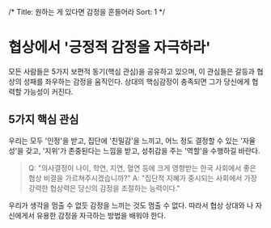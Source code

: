 /*
Title: 원하는 게 있다면 감정을 흔들어라
Sort: 1
*/

# 협상에서 '긍정적 감정을 자극하라'
모든 사람들은 5가지 보편적 동기(핵심 관심)을 공유하고 있으며, 이 관심들은 갈등과 협상의 성패를 좌우하는 감정을 움직인다. 상대의 핵심감정이 충족되면 그가 당신에게 협력할 가능성이 커진다.

## 5가지 핵심 관심
우리는 모두 '인정'을 받고, 집단에 '친밀감'을 느끼고, 어느 정도 결정할 수 있는 '자율성'을 갖고, '지위'가 존중된다는 느낌을 받고, 성취감을 주는 '역할'을 수행하길 바란다.

> Q: "의사결정이 나이, 학연, 지연, 혈연 등에 크게 영향받는 한국 사회에서 좋은 협상 비결을 가르쳐주시겠습니까?"
> A: "집단적 지혜가 중시되는 사회에서 가장 강력한 협상력은 당신의 감정을 조절하는 능력이다."

우리가 생각을 멈출 수 없듯 감정을 느끼는 것도 멈출 수 없다. 따라서 협상 상대와 나 자신에게서 유용한 감정을 자극하는 방법을 배워야 한다.